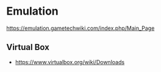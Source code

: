 # Emulation

<https://emulation.gametechwiki.com/index.php/Main_Page>

## Virtual Box

- <https://www.virtualbox.org/wiki/Downloads>
